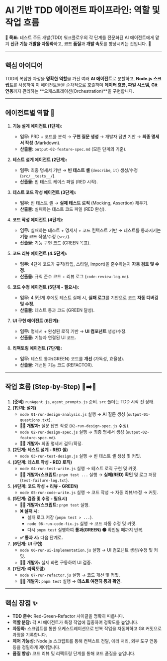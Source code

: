 # AI 기반 TDD 에이전트 파이프라인: 역할 및 작업 흐름

**🎯 목표:** 테스트 주도 개발(TDD) 워크플로우의 각 단계를 전문화된 AI 에이전트에게 맡겨 **신규 기능 개발을 자동화**하고, **코드 품질**과 **개발 속도**를 향상시키는 것입니다. 🚀

---

## 핵심 아이디어

TDD의 복잡한 과정을 **명확한 역할**을 가진 여러 **AI 에이전트**로 분할하고, **Node.js 스크립트**를 사용하여 이 에이전트들을 순차적으로 호출하며 **데이터 흐름, 파일 시스템, Git 연동**까지 관리하는 **오케스트레이션(Orchestration)**을 구현합니다.

---

## 에이전트별 역할 🤖

1.  **기능 설계 에이전트 (1단계):**
    * **임무:** PRD + 코드를 분석 → **구현 질문 생성** → 개발자 답변 기반 → **최종 명세서 작성** (Markdown).
    * **산출물:** `output-02-feature-spec.md` (모든 단계의 기준).

2.  **테스트 설계 에이전트 (2단계):**
    * **임무:** 최종 명세서 기반 → **빈 테스트 셸** (`describe`, `it`) 생성/수정 (`src/__tests__/`).
    * **산출물:** 빈 테스트 케이스 파일 (RED 시작).

3.  **테스트 코드 작성 에이전트 (3단계):**
    * **임무:** 빈 테스트 셸 → **실제 테스트 로직** (Mocking, Assertion) 채우기.
    * **산출물:** 실패하는 테스트 코드 파일 (RED 완성).

4.  **코드 작성 에이전트 (4단계):**
    * **임무:** 실패하는 테스트 + 명세서 + 코드 컨텍스트 기반 → 테스트를 통과시키는 **기능 코드** 작성/수정 (`src/`).
    * **산출물:** 기능 구현 코드 (GREEN 목표).

5.  **코드 리뷰 에이전트 (4.5단계):**
    * **임무:** 4단계 코드가 규칙(타입, 스타일, Import)을 준수하는지 **자동 검토 및 수정**.
    * **산출물:** 규칙 준수 코드 + 리뷰 로그 (`code-review-log.md`).

6.  **코드 수정 에이전트 (5단계 - 필요시):**
    * **임무:** 4.5단계 후에도 테스트 실패 시, **실패 로그**를 기반으로 코드 **자동 디버깅 및 수정**.
    * **산출물:** 테스트 통과 코드 (GREEN 달성).

7.  **UI 구현 에이전트 (6단계):**
    * **임무:** 명세서 + 완성된 로직 기반 → **UI 컴포넌트** 생성/수정.
    * **산출물:** 기능과 연결된 UI 코드.

8.  **리팩토링 에이전트 (7단계):**
    * **임무:** 테스트 통과(GREEN) 코드를 **개선** (가독성, 효율성).
    * **산출물:** 개선된 기능 코드 (REFACTOR).

---

## 작업 흐름 (Step-by-Step) 🚶➡️🏃

1.  **(준비)** `runAgent.js`, `agent_prompts.js` 준비. `src` 폴더는 TDD 시작 전 상태.
2.  **(1단계: 설계)**
    * `node 01-run-design-analysis.js` 실행 → AI 질문 생성 (`output-01-questions.txt`).
    * **🧑‍💻 개발자:** 질문 답변 작성 (`02-run-design-spec.js` 수정).
    * `node 02-run-design-spec.js` 실행 → 최종 명세서 생성 (`output-02-feature-spec.md`).
    * **🧑‍💻 개발자:** 최종 명세서 검토/확정.
3.  **(2단계: 테스트 설계 - RED 셸)**
    * `node 03-run-test-design.js` 실행 → 빈 테스트 셸 생성 및 커밋.
4.  **(3단계: 테스트 작성 - RED 로직)**
    * `node 04-run-test-write.js` 실행 → 테스트 로직 구현 및 커밋.
    * **🧑‍💻 개발자/스크립트:** `pnpm test ...` 실행 → **실패(RED) 확인** 및 로그 저장 (`test-failure-log.txt`).
5.  **(4단계: 코드 작성 + 리뷰 - GREEN)**
    * `node 05-run-code-write.js` 실행 → 코드 작성 → 자동 리뷰/수정 → 커밋.
6.  **(5단계: 검증 및 수정 - 필요시)**
    * **🧑‍💻 개발자/스크립트:** `pnpm test` 실행.
    * **❌ 실패 시:**
        * 실패 로그 저장 (`pnpm test > ...`).
        * `node 06-run-code-fix.js` 실행 → 코드 자동 수정 및 커밋.
        * 다시 `pnpm test` 실행하여 **통과(GREEN) 🟢** 확인될 때까지 반복.
    * **✅ 통과 시:** 다음 단계로.
7.  **(6단계: UI 구현)**
    * `node 06-run-ui-implementation.js` 실행 → UI 컴포넌트 생성/수정 및 커밋.
    * **🧑‍💻 개발자:** 실제 화면 구동하여 UI 검증.
8.  **(7단계: 리팩토링)**
    * `node 07-run-refactor.js` 실행 → 코드 개선 및 커밋.
    * **🧑‍💻 개발자:** `pnpm test` 실행 → **테스트 여전히 통과 확인**.

---

## 핵심 장점 ✨

* **TDD 준수:** Red-Green-Refactor 사이클을 명확히 따릅니다.
* **역할 분담:** 각 AI 에이전트가 특정 작업에 집중하여 정확도를 높입니다.
* **자동화:** 스크립트를 통한 오케스트레이션으로 반복 작업을 자동화하고 Git 커밋으로 과정을 기록합니다.
* **제어 가능성:** Node.js 스크립트를 통해 컨텍스트 전달, 에러 처리, 외부 도구 연동 등을 정밀하게 제어합니다.
* **품질 향상:** 코드 리뷰 및 리팩토링 단계를 통해 코드 품질을 높입니다.